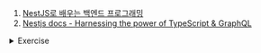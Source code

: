1. [NestJS로 배우는 백엔드 프로그래밍](https://wikidocs.net/147248)
1. [Nestjs docs - Harnessing the power of TypeScript & GraphQL](https://docs.nestjs.com/graphql/quick-start)

<details>
<summary>Exercise</summary>

1. [NestJS Full Course Tutorials - Let's build API using NodeJS and TypeScript](https://youtube.com/playlist?list=PLkZU2rKh1mT-3VvYvGCdRVCCJ5lCtOKED)

</details>
